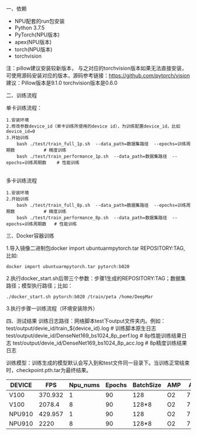 一、依赖
* NPU配套的run包安装
* Python 3.7.5
* PyTorch(NPU版本)
* apex(NPU版本)
* torch(NPU版本)
* torchvision

注：pillow建议安装较新版本， 与之对应的torchvision版本如果无法直接安装，可使用源码安装对应的版本，源码参考链接：https://github.com/pytorch/vision
    建议：Pillow版本是9.1.0  torchvision版本是0.6.0



二、训练流程

单卡训练流程：

    1.安装环境
    2.修改参数device_id（单卡训练所使用的device id），为训练配置device_id，比如device_id=0
    3.开始训练
        bash ./test/train_full_1p.sh  --data_path=数据集路径  --epochs=训练周期数           # 精度训练
        bash ./test/train_performance_1p.sh  --data_path=数据集路径  --epochs=训练周期数    # 性能训练


​    
多卡训练流程

    1.安装环境
    2.开始训练
        bash ./test/train_full_8p.sh  --data_path=数据集路径  --epochs=训练周期数           # 精度训练
        bash ./test/train_performance_8p.sh  --data_path=数据集路径  --epochs=训练周期数   # 性能训练


三、Docker容器训练

1.导入镜像二进制包docker import ubuntuarmpytorch.tar REPOSITORY:TAG, 比如:

    docker import ubuntuarmpytorch.tar pytorch:b020

2.执行docker_start.sh后带三个参数：步骤1生成的REPOSITORY:TAG；数据集路径；模型执行路径；比如：


    ./docker_start.sh pytorch:b020 /train/peta /home/DeepMar

3.执行步骤一训练流程（环境安装除外）

四、测试结果
训练日志路径：网络脚本test下output文件夹内。例如：
      test/output/devie_id/train_${device_id}.log          # 训练脚本原生日志
      test/output/devie_id/DenseNet169_bs1024_8p_perf.log  # 8p性能训练结果日志
      test/output/devie_id/DenseNet169_bs1024_8p_acc.log   # 8p精度训练结果日志

训练模型：训练生成的模型默认会写入到和test文件同一目录下。当训练正常结束时，checkpoint.pth.tar为最终结果。

| DEVICE | FPS     | Npu_nums | Epochs | BatchSize | AMP  | ACC   |
| ------ | ------- | -------- | ------ | --------- | ---- | ----- |
| V100   | 370.932 | 1        | 90     | 128       | O2   | 75.06 |
| V100   | 2078.4  | 8        | 90     | 128*8     | O2   | 73.79 |
| NPU910 | 429.957 | 1        | 90     | 128       | O2   | 75.09 |
| NPU910 | 2220    | 8        | 90     | 128*8     | O2   | 73.90 |



